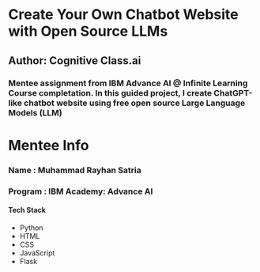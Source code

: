 # Create Your Own Chatbot Website with Open Source LLMs
## Author: Cognitive Class.ai
### Mentee assignment from IBM Advance AI @ Infinite Learning Course completation. In this guided project, I create ChatGPT-like chatbot website using free open source Large Language Models (LLM)



# Mentee Info

### Name : Muhammad Rayhan Satria

### Program : IBM Academy: Advance AI

#### Tech Stack

- Python
- HTML
- CSS
- JavaScript
- Flask
